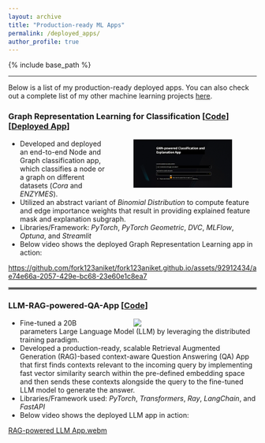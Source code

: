 ```yaml
---
layout: archive
title: "Production-ready ML Apps"
permalink: /deployed_apps/
author_profile: true
---
```


{% include base_path %}

---

Below is a list of my production-ready deployed apps. You can also check out a complete list of my other machine learning projects [here](https://github.com/fork123aniket?tab=repositories).

### Graph Representation Learning for Classification   [[Code](https://github.com/fork123aniket/End-to-End-Node-and-Graph-Classification-and-Explanation-App)] [[Deployed App](https://graph-explainability.streamlit.app/)]

<img align="right" src="../files/Graph Explainability.png" width=200px hspace="50"> 

- Developed and deployed an end-to-end Node and Graph classification app, which classifies a node or a graph on different datasets (*Cora* and *ENZYMES*).
- Utilized an abstract variant of *Binomial Distribution* to compute feature and edge importance weights that result in providing explained feature mask and explanation subgraph.
- Libraries/Framework: *PyTorch*, *PyTorch Geometric*, *DVC*, *MLFlow*, *Optuna*, and *Streamlit*
- Below video shows the deployed Graph Representation Learning app in action:

https://github.com/fork123aniket/fork123aniket.github.io/assets/92912434/ae74e66a-2057-429e-bc68-23e60e1c8ea7


<hr style="border:2px solid gray">

### LLM-RAG-powered-QA-App   [[Code](https://github.com/fork123aniket/LLM-RAG-powered-QA-App)]

<img align="right" src="../files/App Architecture.jpg" width=200px hspace="50">

- Fine-tuned a 20B parameters Large Language Model (LLM) by leveraging the distributed training paradigm.
- Developed a production-ready, scalable Retrieval Augmented Generation (RAG)-based context-aware Question Answering (QA) App that first finds contexts relevant to the incoming query by implementing fast vector similarity search within the pre-defined embedding space and then sends these contexts alongside the query to the fine-tuned LLM model to generate the answer.
- Libraries/Framework used: *PyTorch*, *Transformers*, *Ray*, *LangChain*, and *FastAPI*
- Below video shows the deployed LLM app in action:

[RAG-powered LLM App.webm](https://github.com/fork123aniket/fork123aniket.github.io/assets/92912434/df0a2876-3033-4cbb-b006-63529db139c7)
